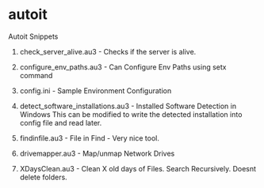 # autoit
Autoit Snippets

1. check_server_alive.au3 - Checks if the server is alive.
2. configure_env_paths.au3	- Can Configure Env Paths using setx command
3. config.ini - Sample Environment Configuration

4. detect_software_installations.au3 -	Installed Software Detection in Windows
This can be modified to write the detected installation into config file and read later.

5. findinfile.au3 - File in Find - Very nice tool.

6. drivemapper.au3 - Map/unmap Network Drives 

7. XDaysClean.au3 - Clean X old days of Files. Search Recursively. Doesnt delete folders.
